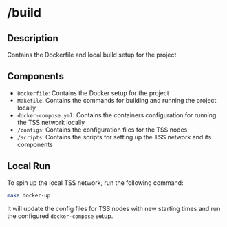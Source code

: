 # /build

## Description
Contains the Dockerfile and local build setup for the project

## Components
- `Dockerfile`: Contains the Docker setup for the project
- `Makefile`: Contains the commands for building and running the project locally
- `docker-compose.yml`: Contains the containers configuration for running the TSS network locally
- `/configs`: Contains the configuration files for the TSS nodes
- `/scripts`: Contains the scripts for setting up the TSS network and its components

## Local Run
To spin up the local TSS network, run the following command:

```bash
make docker-up
```

It will update the config files for TSS nodes with new starting times and run the configured `docker-compose` setup.